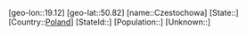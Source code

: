 ﻿---
location: [50.82,19.12]
type: City
tags:
- geo/City


SpocWebEntityId: 29695
isDeleted: false
confidential: public

---
[geo-lon::19.12]
[geo-lat::50.82]
[name::Czestochowa]
[State::]
[Country::[Poland](geo/Continent/Europe/Poland.md)]
[StateId::]
[Population::]
[Unknown::]

